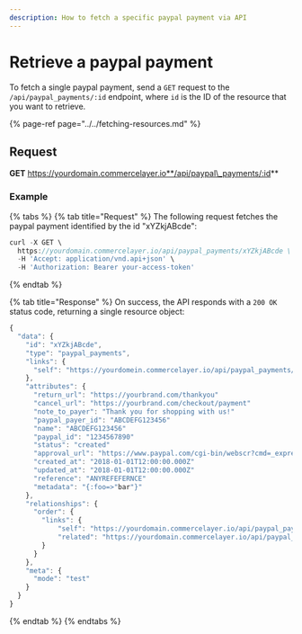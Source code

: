 ```yaml
---
description: How to fetch a specific paypal payment via API
---
```


# Retrieve a paypal payment

To fetch a single paypal payment, send a `GET` request to the `/api/paypal_payments/:id` endpoint, where `id` is the ID of the resource that you want to retrieve.

{% page-ref page="../../fetching-resources.md" %}

## Request

**GET** https://yourdomain.commercelayer.io**/api/paypal\_payments/:id**

### **Example**

{% tabs %}
{% tab title="Request" %}
The following request fetches the paypal payment identified by the id "xYZkjABcde":

```javascript
curl -X GET \
  https://yourdomain.commercelayer.io/api/paypal_payments/xYZkjABcde \
  -H 'Accept: application/vnd.api+json' \
  -H 'Authorization: Bearer your-access-token'
```
{% endtab %}

{% tab title="Response" %}
On success, the API responds with a `200 OK` status code, returning a single resource object:

```javascript
{
  "data": {
    "id": "xYZkjABcde",
    "type": "paypal_payments",
    "links": {
      "self": "https://yourdomein.commercelayer.io/api/paypal_payments/xYZkjABcde"
    },
    "attributes": {
      "return_url": "https://yourbrand.com/thankyou"
      "cancel_url": "https://yourbrand.com/checkout/payment"
      "note_to_payer": "Thank you for shopping with us!"
      "paypal_payer_id": "ABCDEFG123456"
      "name": "ABCDEFG123456"
      "paypal_id": "1234567890"
      "status": "created"
      "approval_url": "https://www.paypal.com/cgi-bin/webscr?cmd=_express-checkout&token=EC-1234567890ABCDEFG"
      "created_at": "2018-01-01T12:00:00.000Z"
      "updated_at": "2018-01-01T12:00:00.000Z"
      "reference": "ANYREFEFERNCE"
      "metadata": "{:foo=>"bar"}"
    },
    "relationships": {
      "order": {
        "links": {
            "self": "https://yourdomain.commercelayer.io/api/paypal_payments/xYZkjABcde/relationships/order",
            "related": "https://yourdomain.commercelayer.io/api/paypal_payments/xYZkjABcde/order"
        }
      }
    },
    "meta": {
      "mode": "test"
    }
  }
}
```
{% endtab %}
{% endtabs %}

